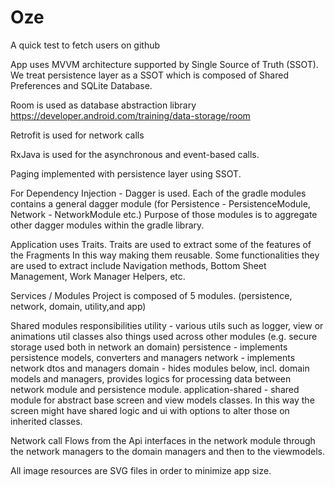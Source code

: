 # Oze
A quick test to fetch users on github

App uses MVVM architecture supported by Single Source of Truth (SSOT).
We treat persistence layer as a SSOT  which is composed of Shared Preferences and SQLite Database.

Room is used as database abstraction library
https://developer.android.com/training/data-storage/room

Retrofit is used for network calls

RxJava is used for the asynchronous and event-based calls.

Paging implemented with persistence layer using SSOT.

For Dependency Injection - Dagger is used.
Each of the gradle modules contains a general dagger module (for Persistence - PersistenceModule, 
Network - NetworkModule etc.) Purpose of those modules is to aggregate other dagger modules within the gradle library.

Application uses Traits. Traits are used to extract some of the features of the Fragments
In this way making them reusable. Some functionalities they are used to extract include Navigation 
methods, Bottom Sheet Management, Work Manager Helpers, etc.


Services / Modules
Project is composed of 5 modules.
(persistence, network, domain, utility,and app)

Shared modules responsibilities
utility - various utils such as logger, view or animations util classes also things used across 
other modules (e.g. secure storage used both in network an domain)
persistence - implements persistence models, converters and managers
network - implements network dtos and managers
domain - hides modules below, incl. domain models and managers, provides logics for processing data 
between network module and persistence module.
application-shared - shared module for abstract base screen and view models classes. In this way
the screen might have shared logic and ui with options to alter those on inherited classes. 

Network call
Flows from the Api interfaces in the network module through the network managers to the 
domain managers and then to the viewmodels.

All image resources are SVG files in order to minimize app size.

